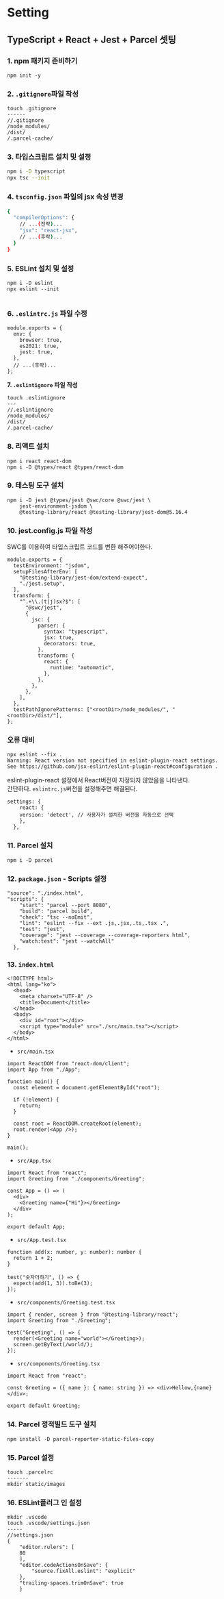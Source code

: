 # Setting

## TypeScript + React + Jest + Parcel 셋팅

### 1. npm 패키지 준비하기

```tsx
npm init -y
```

### 2. `.gitignore`파일 작성

```tsx
touch .gitignore
------
//.gitignore
/node_modules/
/dist/
/.parcel-cache/
```

### 3. 타입스크립트 설치 및 설정

```bash
npm i -D typescript
npx tsc --init
```

### 4. `tsconfig.json` 파일의 jsx 속성 변경

```bash
{
  "compilerOptions": {
    // ...(전략)...
    "jsx": "react-jsx",
    // ...(후략)...
  }
}
```

### 5. ESLint 설치 및 설정

```tsx
npm i -D eslint
npx eslint --init
```

<figure><img src="../.gitbook/assets/설정.PNG" alt=""><figcaption></figcaption></figure>

### 6. `.eslintrc.js` 파일 수정

```tsx
module.exports = {
  env: {
    browser: true,
    es2021: true,
    jest: true,
  },
  // ...(후략)...
};
```

**7. `.eslintignore` 파일 작성**

```tsx
touch .eslintignore
---
//.eslintignore
/node_modules/
/dist/
/.parcel-cache/
```

### 8. 리액트 설치

```tsx
npm i react react-dom
npm i -D @types/react @types/react-dom
```

### 9. 테스팅 도구 설치

```tsx
npm i -D jest @types/jest @swc/core @swc/jest \
    jest-environment-jsdom \
    @testing-library/react @testing-library/jest-dom@5.16.4
```

### 10. jest.config.js 파일 작성

SWC를 이용하여 타입스크립트 코드를 변환 해주어야한다.

```tsx
module.exports = {
  testEnvironment: "jsdom",
  setupFilesAfterEnv: [
    "@testing-library/jest-dom/extend-expect",
    "./jest.setup",
  ],
  transform: {
    "^.+\\.(t|j)sx?$": [
      "@swc/jest",
      {
        jsc: {
          parser: {
            syntax: "typescript",
            jsx: true,
            decorators: true,
          },
          transform: {
            react: {
              runtime: "automatic",
            },
          },
        },
      },
    ],
  },
  testPathIgnorePatterns: ["<rootDir>/node_modules/", "<rootDir>/dist/"],
};
```

### 오류 대비

```tsx
npx eslint --fix .
Warning: React version not specified in eslint-plugin-react settings.
See https://github.com/jsx-eslint/eslint-plugin-react#configuration .
```

eslint-plugin-react 설정에서 React버전이 지정되지 않았음을 나타낸다.\
간단하다. `eslintrc.js`버전을 설정해주면 해결된다.

```tsx
settings: {
    react: {
    version: 'detect', // 사용자가 설치한 버전을 자동으로 선택
    },
  },
```

### 11. Parcel 설치

```tsx
npm i -D parcel
```

### 12. `package.json` - Scripts 설정

```tsx
"source": "./index.html",
"scripts": {
    "start": "parcel --port 8080",
    "build": "parcel build",
    "check": "tsc --noEmit",
    "lint": "eslint --fix --ext .js,.jsx,.ts,.tsx .",
    "test": "jest",
    "coverage": "jest --coverage --coverage-reporters html",
    "watch:test": "jest --watchAll"
  },
```

### 13. `index.html`

```tsx
<!DOCTYPE html>
<html lang="ko">
  <head>
    <meta charset="UTF-8" />
    <title>Document</title>
  </head>
  <body>
    <div id="root"></div>
    <script type="module" src="./src/main.tsx"></script>
  </body>
</html>
```

* `src/main.tsx`

```tsx
import ReactDOM from "react-dom/client";
import App from "./App";

function main() {
  const element = document.getElementById("root");

  if (!element) {
    return;
  }

  const root = ReactDOM.createRoot(element);
  root.render(<App />);
}

main();
```

* `src/App.tsx`

```tsx
import React from "react";
import Greeting from "./components/Greeting";

const App = () => (
  <div>
    <Greeting name={"Hi"}></Greeting>
  </div>
);

export default App;
```

* `src/App.test.tsx`

```tsx
function add(x: number, y: number): number {
  return 1 + 2;
}

test("숫자더하기", () => {
  expect(add(1, 3)).toBe(3);
});
```

* `src/components/Greeting.test.tsx`

```tsx
import { render, screen } from "@testing-library/react";
import Greeting from "./Greeting";

test("Greeting", () => {
  render(<Greeting name="world"></Greeting>);
  screen.getByText(/world/);
});
```

* `src/components/Greeting.tsx`

```tsx
import React from "react";

const Greeting = ({ name }: { name: string }) => <div>Hellow,{name}</div>;

export default Greeting;
```

### 14. Parcel 정적빌드 도구 설치

```tsx
npm install -D parcel-reporter-static-files-copy
```

### 15. Parcel 설정

```tsx
touch .parcelrc
-------
mkdir static/images
```

### 16. ESLint플러그 인 설정

```tsx
mkdir .vscode
touch .vscode/settings.json
-----
//settings.json
{
    "editor.rulers": [
    80
    ],
    "editor.codeActionsOnSave": {
        "source.fixAll.eslint": "explicit"
    },
    "trailing-spaces.trimOnSave": true
    }
```
